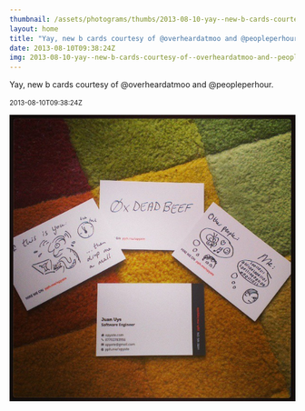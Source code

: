 ```yaml
---
thumbnail: /assets/photograms/thumbs/2013-08-10-yay--new-b-cards-courtesy-of--overheardatmoo-and--peopleperhour-.png
layout: home
title: "Yay, new b cards courtesy of @overheardatmoo and @peopleperhour."
date: 2013-08-10T09:38:24Z
img: 2013-08-10-yay--new-b-cards-courtesy-of--overheardatmoo-and--peopleperhour-.jpg
---
```


Yay, new b cards courtesy of @overheardatmoo and @peopleperhour.

<small>2013-08-10T09:38:24Z</small>

![Yay, new b cards courtesy of @overheardatmoo and @peopleperhour.](/assets/photograms/original/2013-08-10-yay--new-b-cards-courtesy-of--overheardatmoo-and--peopleperhour-.jpg)
